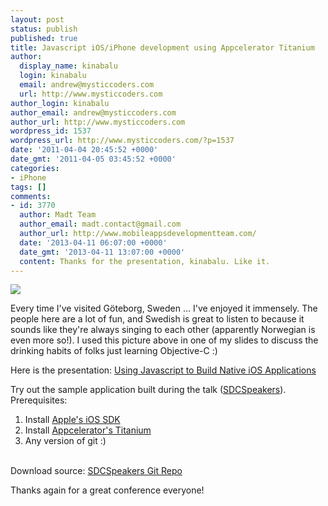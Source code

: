 ```yaml
---
layout: post
status: publish
published: true
title: Javascript iOS/iPhone development using Appcelerator Titanium
author:
  display_name: kinabalu
  login: kinabalu
  email: andrew@mysticcoders.com
  url: http://www.mysticcoders.com
author_login: kinabalu
author_email: andrew@mysticcoders.com
author_url: http://www.mysticcoders.com
wordpress_id: 1537
wordpress_url: http://www.mysticcoders.com/?p=1537
date: '2011-04-04 20:45:52 +0000'
date_gmt: '2011-04-05 03:45:52 +0000'
categories:
- iPhone
tags: []
comments:
- id: 3770
  author: Madt Team
  author_email: madt.contact@gmail.com
  author_url: http://www.mobileappsdevelopmentteam.com/
  date: '2013-04-11 06:07:00 +0000'
  date_gmt: '2013-04-11 13:07:00 +0000'
  content: Thanks for the presentation, kinabalu. Like it.
---
```

<img src="http://www.mysticcoders.com/wp-content/uploads/2011/04/avloningsafton_rosta_ja.jpg" border="0" />

Every time I've visited G&ouml;teborg, Sweden ... I've enjoyed it immensely.  The people here are a lot of fun, and Swedish is great to listen to because it sounds like they're always singing to each other (apparently Norwegian is even more so!).  I used this picture above in one of my slides to discuss the drinking habits of folks just learning Objective-C :)

Here is the presentation: <a href="http://s3.amazonaws.com/mysticweb-bucket/presentations/sdc2011/Using+Javascript+to+Build+Native+iOS+Applications.pdf" target="_blank">Using Javascript to Build Native iOS Applications</a>

Try out the sample application built during the talk (<a href="http://github.com/kinabalu/SDCSpeakers">SDCSpeakers</a>).  Prerequisites: 

<ol>
<li>Install <a href="http://developer.apple.com/iphone" target="_blank">Apple's iOS SDK</a></li>
<li>Install <a href="http://www.appcelerator.com/products/download/" target="_blank">Appcelerator's Titanium</a></li>
<li>Any version of git :)</li><br />
</ol>

Download source: <a href="https://github.com/kinabalu/SDCSpeakers">SDCSpeakers Git Repo</a>

Thanks again for a great conference everyone!

